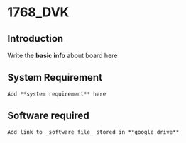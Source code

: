 # 1768_DVK

## Introduction
  Write the **basic info** about board here
  
## System Requirement
    Add **system requirement** here
## Software required
    Add link to _software file_ stored in **google drive**
    
  
